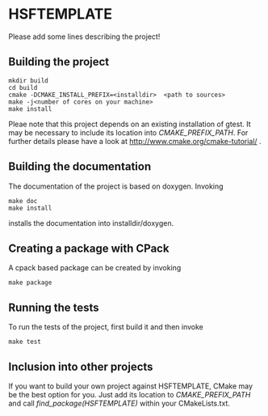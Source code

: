# HSFTEMPLATE

Please add some lines describing the project!

## Building the project

    mkdir build
    cd build
    cmake -DCMAKE_INSTALL_PREFIX=<installdir>  <path to sources>
    make -j<number of cores on your machine>
    make install


Pleae note that this project depends on an existing installation of gtest. It may be necessary to include its location into _CMAKE_PREFIX_PATH_. For further details please have a look at http://www.cmake.org/cmake-tutorial/ .

## Building the documentation

The documentation of the project is based on doxygen. Invoking

    make doc
    make install

installs the documentation into installdir/doxygen.

## Creating a package with CPack

A cpack based package can be created by invoking

    make package

## Running the tests

To run the tests of the project, first build it and then invoke

    make test

## Inclusion into other projects

If you want to build your own project against HSFTEMPLATE, CMake may be the best option for you. Just add its location to _CMAKE_PREFIX_PATH_ and call _find_package(HSFTEMPLATE)_ within your CMakeLists.txt.
